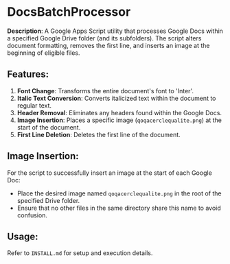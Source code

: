 # DocsBatchProcessor

**Description**: A Google Apps Script utility that processes Google Docs within a specified Google Drive folder (and its subfolders). The script alters document formatting, removes the first line, and inserts an image at the beginning of eligible files.

## Features:
1. **Font Change**: Transforms the entire document's font to 'Inter'.
2. **Italic Text Conversion**: Converts italicized text within the document to regular text.
3. **Header Removal**: Eliminates any headers found within the Google Docs.
4. **Image Insertion**: Places a specific image (`qoqacerclequalite.png`) at the start of the document.
5. **First Line Deletion**: Deletes the first line of the document.

## Image Insertion:
For the script to successfully insert an image at the start of each Google Doc:
- Place the desired image named `qoqacerclequalite.png` in the root of the specified Drive folder.
- Ensure that no other files in the same directory share this name to avoid confusion.

## Usage:
Refer to `INSTALL.md` for setup and execution details.
